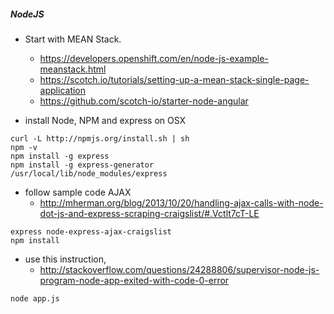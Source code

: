 ##### NodeJS

* Start with MEAN Stack.
  * https://developers.openshift.com/en/node-js-example-meanstack.html
  * https://scotch.io/tutorials/setting-up-a-mean-stack-single-page-application
  * https://github.com/scotch-io/starter-node-angular

* install Node, NPM and express on OSX

```
curl -L http://npmjs.org/install.sh | sh
npm -v
npm install -g express
npm install -g express-generator
/usr/local/lib/node_modules/express
```

* follow sample code AJAX
  * http://mherman.org/blog/2013/10/20/handling-ajax-calls-with-node-dot-js-and-express-scraping-craigslist/#.Vctlt7cT-LE

```
express node-express-ajax-craigslist
npm install
```

  * use this instruction, 
    - http://stackoverflow.com/questions/24288806/supervisor-node-js-program-node-app-exited-with-code-0-error

```
node app.js
```
